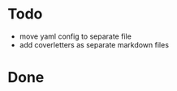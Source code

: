 # Todo #

- move yaml config to separate file
- add coverletters as separate markdown files

# Done #
